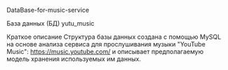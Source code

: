 DataBase-for-music-service

База данных (БД) yutu_music

Краткое описание
Структура базы данных создана с помощью MySQL на основе анализа сервиса для прослушивания музыки "YouTube Music": https://music.youtube.com/ и описывает предполагаемую модель хранения используемых им данных.

